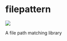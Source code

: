 # filepattern

![](https://travis-ci.org/eborden/filepattern.svg?branch=master)

A file path matching library
